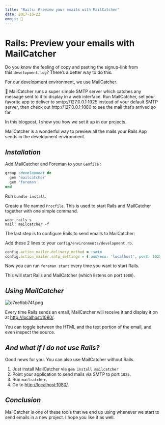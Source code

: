```yaml
---
title: "Rails: Preview your emails with MailCatcher"
date: 2017-10-22
emoji: 📨
---
```


# Rails: Preview your emails with MailCatcher

Do you know the feeling of copy and pasting the signup-link from this `development.log`? There’s a better way to do this.

For our development environment, we use MailCatcher.

<aside>
📨 MailCatcher runs a super simple SMTP server which catches any message sent to it to display in a web interface. Run MailCatcher, set your favorite app to deliver to smtp://127.0.0.1:1025 instead of your default SMTP server, then check out http://127.0.0.1:1080 to see the mail that’s arrived so far.

</aside>

In this blogpost, I show you how we set it up in our projects.

MailCatcher is a wonderful way to preview all the mails your Rails App sends in the development environment.

## *Installation*

Add MailCatcher and Foreman to your `Gemfile` :

```ruby
group :development do
  gem 'mailcatcher'
  gem 'foreman'
end

```

Run `bundle install`.

Create a file named `Procfile`. This is used to start Rails and MailCatcher together with one simple command.

```
web: rails s
mail: mailcatcher -f
```

The last step is to configure Rails to send emails to MailCatcher:

Add these 2 lines to your `config/environments/development.rb`.

```ruby
config.action_mailer.delivery_method = :smtp
config.action_mailer.smtp_settings = { address: 'localhost', port: 1025 }
```

Now you can run `foreman start` every time you want to start Rails.

This will start Rails and MailCatcher (which listens on port `1080`).

## *Using MailCatcher*

![c7ee9bb74f.png](/images/c7ee9bb74f.png)

Every time Rails sends an email, MailCatcher will receive it and display it on at [http://localhost:1080/](http://localhost:1080/).

You can toggle between the HTML and the text portion of the email, and even inspect the source.

## *And what if I do not use Rails?*

Good news for you. You can also use MailCatcher without Rails.

1. Just install MailCatcher via `gem install mailcatcher`
2. Point your application to send mails via SMTP to port `1025`.
3. Run `mailcatcher`.
4. Go to [http://localhost:1080/](http://localhost:1080/).

## *Conclusion*

MailCatcher is one of these tools that we end up using whenever we start to send emails in a new project. I hope you like it as well.